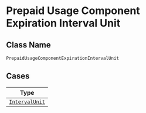 
# Prepaid Usage Component Expiration Interval Unit

## Class Name

`PrepaidUsageComponentExpirationIntervalUnit`

## Cases

| Type |
|  --- |
| [`IntervalUnit`](../../../doc/models/interval-unit.md) |

